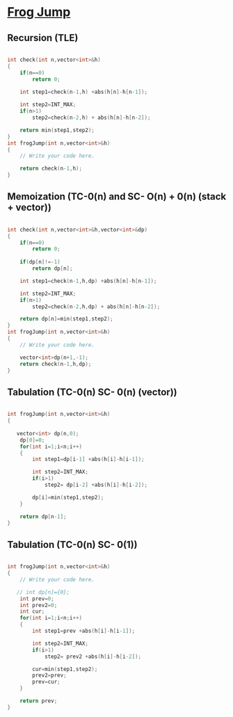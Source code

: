 <h1><a href="https://www.codingninjas.com/studio/problems/frog-jump_3621012">Frog Jump</a></h1>

## Recursion (TLE)

```cpp

int check(int n,vector<int>&h)
{
    if(n==0)
        return 0;
    
    int step1=check(n-1,h) +abs(h[n]-h[n-1]);

    int step2=INT_MAX;
    if(n>1)
        step2=check(n-2,h) + abs(h[n]-h[n-2]);

    return min(step1,step2);
}
int frogJump(int n,vector<int>&h)
{
    // Write your code here.

    return check(n-1,h);
}
```

## Memoization (TC-0(n) and SC- O(n) + 0(n) (stack + vector))

```cpp

int check(int n,vector<int>&h,vector<int>&dp)
{
    if(n==0)
        return 0;
    
    if(dp[n]!=-1)
        return dp[n];

    int step1=check(n-1,h,dp) +abs(h[n]-h[n-1]);

    int step2=INT_MAX;
    if(n>1)
        step2=check(n-2,h,dp) + abs(h[n]-h[n-2]);

    return dp[n]=min(step1,step2);
}
int frogJump(int n,vector<int>&h)
{
    // Write your code here.

    vector<int>dp(n+1,-1);
    return check(n-1,h,dp);
}
```
## Tabulation (TC-0(n) SC- 0(n) (vector))

```cpp

int frogJump(int n,vector<int>&h)
{
    
   vector<int> dp(n,0);
    dp[0]=0;
    for(int i=1;i<n;i++)
    {
        int step1=dp[i-1] +abs(h[i]-h[i-1]);

        int step2=INT_MAX;
        if(i>1)
            step2= dp[i-2] +abs(h[i]-h[i-2]);

        dp[i]=min(step1,step2);
    }

    return dp[n-1];
}

```

## Tabulation (TC-0(n) SC- 0(1))

```cpp

int frogJump(int n,vector<int>&h)
{
    // Write your code here.

   // int dp[n]={0};
    int prev=0;
    int prev2=0;
    int cur;
    for(int i=1;i<n;i++)
    {
        int step1=prev +abs(h[i]-h[i-1]);

        int step2=INT_MAX;
        if(i>1)
            step2= prev2 +abs(h[i]-h[i-2]);

        cur=min(step1,step2);
        prev2=prev;
        prev=cur;
    }

    return prev;
}
```
